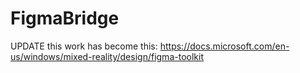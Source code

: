 # FigmaBridge

UPDATE this work has become this:
https://docs.microsoft.com/en-us/windows/mixed-reality/design/figma-toolkit
